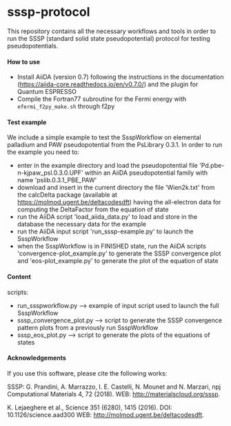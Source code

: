# sssp-protocol
This repository contains all the necessary workflows and tools in order to run the SSSP (standard solid state pseudopotential) protocol for testing pseudopotentials.

#### How to use

- Install AiiDA (version 0.7) following the instructions in the documentation (https://aiida-core.readthedocs.io/en/v0.7.0/) and the plugin for Quantum ESPRESSO
- Compile the Fortran77 subroutine for the Fermi energy with `efermi_f2py_make.sh` through f2py

#### Test example

We include a simple example to test the SsspWorkflow on elemental palladium and PAW pseudopotential from the PsLibrary 0.3.1. 
In order to run the example you need to:

- enter in the example directory and load the pseudopotential file 'Pd.pbe-n-kjpaw_psl.0.3.0.UPF' within an AiiDA pseudopotential family with name 'pslib.0.3.1_PBE_PAW'
- download and insert in the current directory the file 'Wien2k.txt' from the calcDelta package (available at https://molmod.ugent.be/deltacodesdft) having the all-electron data for computing the DeltaFactor from the equation of state
- run the AiiDA script 'load_aiida_data.py' to load and store in the database the necessary data for the example
- run the AiiDA input script 'run_sssp-example.py' to launch the SsspWorkflow
- when the SsspWorkflow is in FINISHED state, run the AiiDA scripts 'convergence-plot_example.py' to generate the SSSP convergence plot and 'eos-plot_example.py' to generate the plot of the equation of state


#### Content

scripts:
- run_ssspworkflow.py                -->  example of input script used to launch the full SsspWorkflow 
- sssp_convergence_plot.py           -->  script to generate the SSSP convergence pattern plots from a previously run SsspWorkflow
- sssp_eos_plot.py                   -->  script to generate the plots of the equations of states

#### Acknowledgements

If you use this software, please cite the following works:

SSSP: G. Prandini, A. Marrazzo, I. E. Castelli, N. Mounet and N. Marzari, npj Computational Materials 4, 72 (2018). 
WEB: http://materialscloud.org/sssp.

K. Lejaeghere et al., Science 351 (6280), 1415 (2016). 
DOI: 10.1126/science.aad300
WEB: http://molmod.ugent.be/deltacodesdft.
